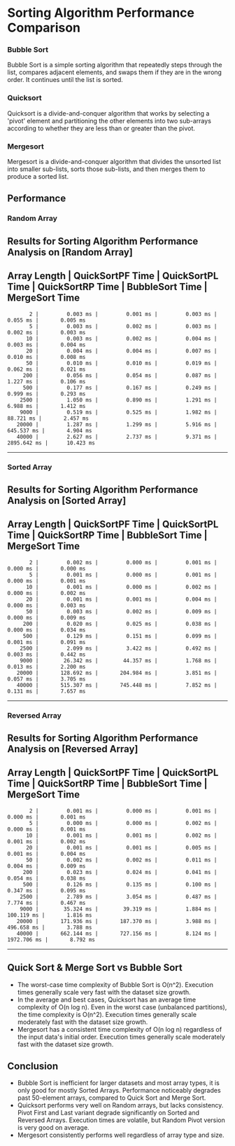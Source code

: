 # Sorting Algorithm Performance Comparison

### Bubble Sort

Bubble Sort is a simple sorting algorithm that repeatedly steps through the list, compares adjacent elements, and swaps them if they are in the wrong order. It continues until the list is sorted.

### Quicksort

Quicksort is a divide-and-conquer algorithm that works by selecting a 'pivot' element and partitioning the other elements into two sub-arrays according to whether they are less than or greater than the pivot.

### Mergesort

Mergesort is a divide-and-conquer algorithm that divides the unsorted list into smaller sub-lists, sorts those sub-lists, and then merges them to produce a sorted list.


## Performance

### Random Array

Results for Sorting Algorithm Performance Analysis on [Random Array]
-----------------------------------------------------------------------------------------------------------
Array Length | QuickSortPF Time | QuickSortPL Time | QuickSortRP Time | BubbleSort Time | MergeSort Time
-----------------------------------------------------------------------------------------------------------
           2 |         0.003 ms |         0.001 ms |         0.003 ms |        0.055 ms |       0.005 ms
           5 |         0.003 ms |         0.002 ms |         0.003 ms |        0.002 ms |       0.003 ms
          10 |         0.003 ms |         0.002 ms |         0.004 ms |        0.003 ms |       0.004 ms
          20 |         0.004 ms |         0.004 ms |         0.007 ms |        0.010 ms |       0.008 ms
          50 |         0.010 ms |         0.010 ms |         0.019 ms |        0.062 ms |       0.021 ms
         200 |         0.056 ms |         0.054 ms |         0.087 ms |        1.227 ms |       0.106 ms
         500 |         0.177 ms |         0.167 ms |         0.249 ms |        0.999 ms |       0.293 ms
        2500 |         1.050 ms |         0.890 ms |         1.291 ms |        6.988 ms |       1.412 ms
        9000 |         0.519 ms |         0.525 ms |         1.982 ms |       88.721 ms |       2.457 ms
       20000 |         1.287 ms |         1.299 ms |         5.916 ms |      645.537 ms |       4.904 ms
       40000 |         2.627 ms |         2.737 ms |         9.371 ms |     2895.642 ms |      10.423 ms
-----------------------------------------------------------------------------------------------------------

### Sorted Array

Results for Sorting Algorithm Performance Analysis on [Sorted Array]
-----------------------------------------------------------------------------------------------------------
Array Length | QuickSortPF Time | QuickSortPL Time | QuickSortRP Time | BubbleSort Time | MergeSort Time
-----------------------------------------------------------------------------------------------------------
           2 |         0.002 ms |         0.000 ms |         0.001 ms |        0.000 ms |       0.000 ms
           5 |         0.001 ms |         0.000 ms |         0.001 ms |        0.000 ms |       0.001 ms
          10 |         0.001 ms |         0.000 ms |         0.002 ms |        0.000 ms |       0.002 ms
          20 |         0.001 ms |         0.001 ms |         0.004 ms |        0.000 ms |       0.003 ms
          50 |         0.003 ms |         0.002 ms |         0.009 ms |        0.000 ms |       0.009 ms
         200 |         0.020 ms |         0.025 ms |         0.038 ms |        0.000 ms |       0.034 ms
         500 |         0.129 ms |         0.151 ms |         0.099 ms |        0.001 ms |       0.091 ms
        2500 |         2.099 ms |         3.422 ms |         0.492 ms |        0.003 ms |       0.442 ms
        9000 |        26.342 ms |        44.357 ms |         1.768 ms |        0.013 ms |       2.200 ms
       20000 |       128.692 ms |       204.984 ms |         3.851 ms |        0.057 ms |       3.705 ms
       40000 |       515.307 ms |       745.448 ms |         7.852 ms |        0.131 ms |       7.657 ms
-----------------------------------------------------------------------------------------------------------

### Reversed Array

Results for Sorting Algorithm Performance Analysis on [Reversed Array]
-----------------------------------------------------------------------------------------------------------
Array Length | QuickSortPF Time | QuickSortPL Time | QuickSortRP Time | BubbleSort Time | MergeSort Time
-----------------------------------------------------------------------------------------------------------
           2 |         0.001 ms |         0.000 ms |         0.001 ms |        0.000 ms |       0.001 ms
           5 |         0.000 ms |         0.000 ms |         0.002 ms |        0.000 ms |       0.001 ms
          10 |         0.001 ms |         0.001 ms |         0.002 ms |        0.001 ms |       0.002 ms
          20 |         0.001 ms |         0.001 ms |         0.005 ms |        0.001 ms |       0.004 ms
          50 |         0.002 ms |         0.002 ms |         0.011 ms |        0.004 ms |       0.009 ms
         200 |         0.023 ms |         0.024 ms |         0.041 ms |        0.054 ms |       0.038 ms
         500 |         0.126 ms |         0.135 ms |         0.100 ms |        0.347 ms |       0.095 ms
        2500 |         2.789 ms |         3.054 ms |         0.487 ms |        7.774 ms |       0.467 ms
        9000 |        35.324 ms |        39.319 ms |         1.884 ms |      100.119 ms |       1.816 ms
       20000 |       171.936 ms |       187.370 ms |         3.988 ms |      496.658 ms |       3.788 ms
       40000 |       662.144 ms |       727.156 ms |         8.124 ms |     1972.706 ms |       8.792 ms
-----------------------------------------------------------------------------------------------------------


## Quick Sort & Merge Sort vs Bubble Sort

- The worst-case time complexity of Bubble Sort is O(n^2). Execution times generally scale very fast with the dataset size growth.
- In the average and best cases, Quicksort has an average time complexity of O(n log n). Even in the worst case (unbalanced partitions), the time complexity is O(n^2). Execution times generally scale moderately fast with the dataset size growth.
- Mergesort has a consistent time complexity of O(n log n) regardless of the input data's initial order. Execution times generally scale moderately fast with the dataset size growth.


## Conclusion

- Bubble Sort is inefficient for larger datasets and most array types, it is only good for mostly Sorted Arrays. Performance noticeably degrades past 50-element arrays, compared to Quick Sort and Merge Sort.
- Quicksort performs very well on Random arrays, but lacks consistency. Pivot First and Last variant degrade significantly on Sorted and Reversed Arrays. Execution times are volatile, but Random Pivot version is very good on average.
- Mergesort consistently performs well regardless of array type and size.

